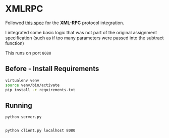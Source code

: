 # XMLRPC

Followed [this spec](http://xmlrpc.com/spec.md) for the **XML-RPC** protocol integration.

I integrated some basic logic that was not part of the original assignment specification (such as if too many parameters were passed into the subtract function)

This runs on port `8080`

## Before - Install Requirements
```bash
virtualenv venv
source venv/bin/activate
pip install -r requirements.txt
```

## Running
```bash
python server.py


python client.py localhost 8080
```